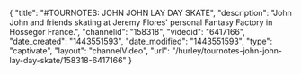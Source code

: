 {
    "title": "#TOURNOTES: JOHN JOHN LAY DAY SKATE",
    "description": "John John and friends skating at Jeremy Flores' personal Fantasy Factory in Hossegor France.",
    "channelid": "158318",
    "videoid": "6417166",
    "date_created": "1443551593",
    "date_modified": "1443551593",
    "type": "captivate",
    "layout": "channelVideo",
    "url": "\/hurley\/tournotes-john-john-lay-day-skate\/158318-6417166"
}